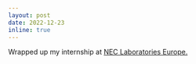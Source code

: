 ```yaml
---
layout: post
date: 2022-12-23
inline: true
---
```


Wrapped up my internship at <a href="https://www.neclab.eu">NEC Laboratories Europe.
